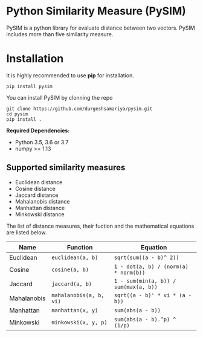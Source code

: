 # Python Similarity Measure (PySIM)
PySIM is a python library for evaluate distance between two vectors. PySIM includes more than five similarity measure.

# Installation
It is highly recommended to use **pip** for installation.

```
pip install pysim
```

You can install PySIM by clonning the repo
```
git clone https://github.com/durgeshsamariya/pysim.git
cd pysim
pip install .
```
**Required Dependencies:**
- Python 3.5, 3.6 or 3.7
- numpy >= 1.13

## Supported similarity measures
- Euclidean distance
- Cosine distance
- Jaccard distance
- Mahalanobis distance
- Manhattan distance
- Minkowski distance

The list of distance measures, their fuction and the mathematical equations are listed below.

| Name                 |  Function                  | Equation     |
| -------------------- | -------------------------- | --------------------|
|  Euclidean           |  `euclidean(a, b)`         | `sqrt(sum((a - b)^ 2))` |
|  Cosine              |  `cosine(a, b)`            | `1 - dot(a, b) / (norm(a) * norm(b))` |
|  Jaccard             |  `jaccard(a, b)`           | `1 - sum(min(a, b)) / sum(max(a, b))` |
|  Mahalanobis         |  `mahalanobis(a, b, vi)`   | `sqrt((a - b)' * vi * (a - b))` |
|  Manhattan           |  `manhattan(x, y)`         | `sum(abs(a - b))` |
|  Minkowski           |  `minkowski(x, y, p)`      | `sum(abs(a - b).^p) ^ (1/p)` |
